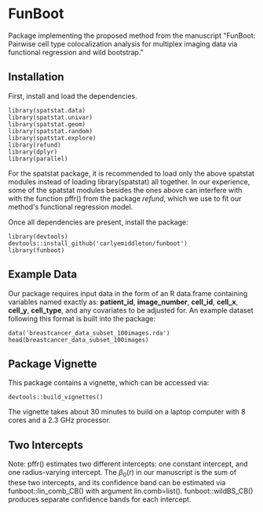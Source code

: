 # FunBoot

Package implementing the proposed method from the manuscript "FunBoot: Pairwise cell type colocalization analysis for multiplex imaging data via functional regression and
wild bootstrap."  

## Installation

First, install and load the dependencies.

```
library(spatstat.data)
library(spatstat.univar)
library(spatstat.geom)
library(spatstat.random)
library(spatstat.explore)
library(refund)
library(dplyr)
library(parallel)
```

For the spatstat package, it is recommended to load only the above spatstat modules instead of loading library(spatstat) all together.  In our experience, some of the spatstat modules besides the ones above can interfere with with the function pffr() from the package *refund*, which we use to fit our method's functional regression model.

Once all dependencies are present, install the package:

```
library(devtools)
devtools::install_github('carlyemiddleton/funboot')
library(funboot)
```

## Example Data

Our package requires input data in the form of an R data.frame containing variables named exactly as: **patient_id**, **image_number**, **cell_id**, **cell_x**, **cell_y**, **cell_type**, and any covariates to be adjusted for.  An example dataset following this format is built into the package:  

```
data('breastcancer_data_subset_100images.rda')
head(breastcancer_data_subset_100images)
```

## Package Vignette

This package contains a vignette, which can be accessed via:

```
devtools::build_vignettes()
```

The vignette takes about 30 minutes to build on a laptop computer with 8 cores and a 2.3 GHz processor. 

## Two Intercepts

Note: pffr() estimates two different intercepts:  one constant intercept, and one radius-varying intercept.  The $\beta_0(r)$ in our manuscript is the sum of these two intercepts, and its confidence band can be estimated via funboot::lin_comb_CB() with argument lin.comb=list().  funboot::wildBS_CB() produces separate confidence bands for each intercept. 
